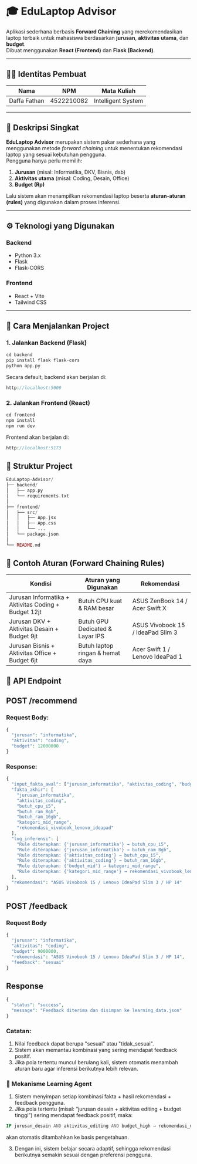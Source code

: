 # 🎓 EduLaptop Advisor

Aplikasi sederhana berbasis **Forward Chaining** yang merekomendasikan laptop terbaik untuk mahasiswa berdasarkan **jurusan**, **aktivitas utama**, dan **budget**.  
Dibuat menggunakan **React (Frontend)** dan **Flask (Backend)**.

---

## 👨‍💻 Identitas Pembuat

| Nama | NPM | Mata Kuliah |
|------|------|--------------|
| Daffa Fathan | 4522210082 | Intelligent System |

---

## 🧠 Deskripsi Singkat

**EduLaptop Advisor** merupakan sistem pakar sederhana yang menggunakan metode *forward chaining* untuk menentukan rekomendasi laptop yang sesuai kebutuhan pengguna.  
Pengguna hanya perlu memilih:
1. **Jurusan** (misal: Informatika, DKV, Bisnis, dsb)
2. **Aktivitas utama** (misal: Coding, Desain, Office)
3. **Budget (Rp)**  

Lalu sistem akan menampilkan rekomendasi laptop beserta **aturan-aturan (rules)** yang digunakan dalam proses inferensi.

---

## ⚙️ Teknologi yang Digunakan

### Backend
- Python 3.x  
- Flask  
- Flask-CORS  

### Frontend
- React + Vite  
- Tailwind CSS  

---

## 🚀 Cara Menjalankan Project

### 1. Jalankan Backend (Flask)
```php
cd backend
pip install flask flask-cors
python app.py
```
Secara default, backend akan berjalan di:
```php
http://localhost:5000
```

### 2. Jalankan Frontend (React)
```php
cd frontend
npm install
npm run dev
```
Frontend akan berjalan di:
```php
http://localhost:5173
```
## 🧩 Struktur Project
```php
EduLaptop-Advisor/
├── backend/
│   ├── app.py
│   └── requirements.txt
│
├── frontend/
│   ├── src/
│   │   ├── App.jsx
│   │   ├── App.css
│   │   └── ...
│   └── package.json
│
└── README.md
```

## 🧠 Contoh Aturan (Forward Chaining Rules)
| Kondisi                                              | Aturan yang Digunakan            | Rekomendasi                       |
| ---------------------------------------------------- | -------------------------------- | --------------------------------- |
| Jurusan Informatika + Aktivitas Coding + Budget 12jt | Butuh CPU kuat & RAM besar       | ASUS ZenBook 14 / Acer Swift X    |
| Jurusan DKV + Aktivitas Desain + Budget 9jt          | Butuh GPU Dedicated & Layar IPS  | ASUS Vivobook 15 / IdeaPad Slim 3 |
| Jurusan Bisnis + Aktivitas Office + Budget 6jt       | Butuh laptop ringan & hemat daya | Acer Swift 1 / Lenovo IdeaPad 1   |

## 🧾 API Endpoint

## POST /recommend

### Request Body:
```php
{
  "jurusan": "informatika",
  "aktivitas": "coding",
  "budget": 12000000
}
```

### Response:
```php
{
  "input_fakta_awal": ["jurusan_informatika", "aktivitas_coding", "budget_mid"],
  "fakta_akhir": [
    "jurusan_informatika",
    "aktivitas_coding",
    "butuh_cpu_i5",
    "butuh_ram_8gb",
    "butuh_ram_16gb",
    "kategori_mid_range",
    "rekomendasi_vivobook_lenovo_ideapad"
  ],
  "log_inferensi": [
    "Rule diterapkan: {'jurusan_informatika'} → butuh_cpu_i5",
    "Rule diterapkan: {'jurusan_informatika'} → butuh_ram_8gb",
    "Rule diterapkan: {'aktivitas_coding'} → butuh_cpu_i5",
    "Rule diterapkan: {'aktivitas_coding'} → butuh_ram_16gb",
    "Rule diterapkan: {'budget_mid'} → kategori_mid_range",
    "Rule diterapkan: {'kategori_mid_range'} → rekomendasi_vivobook_lenovo_ideapad"
  ],
  "rekomendasi": "ASUS Vivobook 15 / Lenovo IdeaPad Slim 3 / HP 14"
}
```

## POST /feedback

### Request Body
```php
{
  "jurusan": "informatika",
  "aktivitas": "coding",
  "budget": 9000000,
  "rekomendasi": "ASUS Vivobook 15 / Lenovo IdeaPad Slim 3 / HP 14",
  "feedback": "sesuai"
}
```

## Response
```php
{
  "status": "success",
  "message": "Feedback diterima dan disimpan ke learning_data.json"
}
```


### Catatan:
1. Nilai feedback dapat berupa "sesuai" atau "tidak_sesuai".
2. Sistem akan memantau kombinasi yang sering mendapat feedback positif.
3. Jika pola tertentu muncul berulang kali, sistem otomatis menambah aturan baru agar inferensi berikutnya lebih relevan.


### 🧬 Mekanisme Learning Agent
1. Sistem menyimpan setiap kombinasi fakta + hasil rekomendasi + feedback pengguna.
2. Jika pola tertentu (misal: “jurusan desain + aktivitas editing + budget tinggi”) sering mendapat feedback positif, maka:
```php
IF jurusan_desain AND aktivitas_editing AND budget_high → rekomendasi_macbook_air_m2
```
akan otomatis ditambahkan ke basis pengetahuan.

3. Dengan ini, sistem belajar secara adaptif, sehingga rekomendasi berikutnya semakin sesuai dengan preferensi pengguna.
